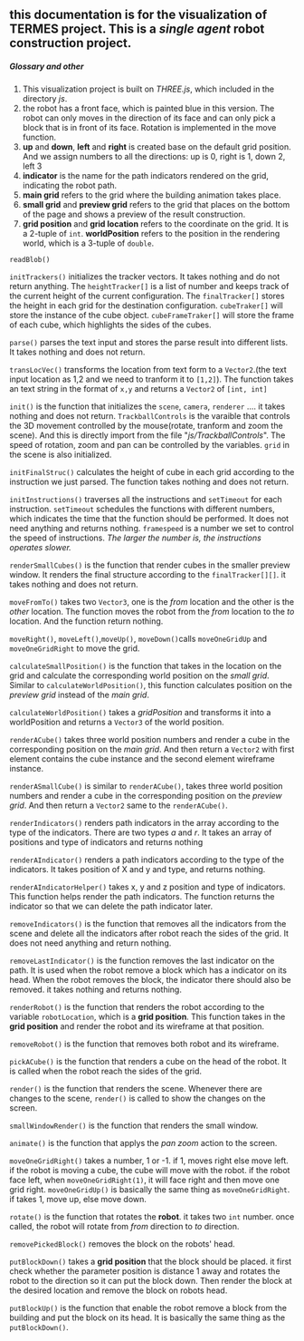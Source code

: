 ## this documentation is for the visualization of TERMES project. This is a *single agent* robot construction project.
##### Glossary and other
1. This visualization project is built on *THREE.js*, which included in the directory *js*.
2. the robot has a front face, which is painted blue in this version. The robot can only moves in the direction of its face and can only pick a block that is in front of its face. Rotation is implemented in the move function.
3. **up** and **down**, **left** and **right** is created base on the default grid position. And we assign numbers to all the directions: up is 0, right is 1, down 2, left 3
3. **indicator** is the name for the path indicators rendered on the grid, indicating the robot path.
4. **main grid** refers to the grid where the building animation takes place.
5. **small grid** and **preview grid** refers to the grid that places on the bottom of the page and shows a preview of the result construction.
6. **grid position** and **grid location** refers to the coordinate on the grid. It is a 2-tuple of `int`. **worldPosition** refers to the position in the rendering world, which is a 3-tuple of `double`.

`readBlob()`

`initTrackers()` initializes the tracker vectors. It takes nothing and do not return anything. The `heightTracker[]` is a list of number and keeps track of the current height of the current configuration. The `finalTracker[]` stores the height in each grid for the destination configuration. `cubeTraker[]` will store the instance of the cube object. `cubeFrameTraker[]` will store the frame of each cube, which highlights the sides of the cubes.

`parse()` parses the text input and stores the parse result into different lists. It takes nothing and does not return.

`transLocVec()` transforms the location from text form to a `Vector2`.(the text input location as 1,2 and we need to tranform it to `[1,2]`). The function takes an text string in the format of `x,y` and returns a `Vector2` of `[int, int]`

`init()` is the function that initializes the `scene`, `camera`, `renderer` .... it takes nothing and does not return. `TrackballControls` is the varaible that controls the 3D movement controlled by the mouse(rotate, tranform and zoom the scene). And this is directly import from the file "*js/TrackballControls*". The speed of rotation, zoom and pan can be controlled by the variables. `grid` in the scene is also initialized.

`initFinalStruc()` calculates the height of cube in each grid according to the instruction we just parsed. The function takes nothing and does not return.

`initInstructions()` traverses all the instructions and `setTimeout` for each instruction. `setTimeout` schedules the functions with different numbers, which indicates the time that the function should be performed. It does not need anything and returns nothing. `framespeed` is a number we set to control the speed of instructions. *The larger the number is, the instructions operates slower.*

`renderSmallCubes()` is the function that render cubes in the smaller preview window. It renders the final structure according to the `finalTracker[][]`. it takes nothing and does not return.

`moveFromTo()` takes two `Vector3`, one is the *from* location and the other is the *other* location. The function moves the robot from the *from* location to the *to* location. And the function return nothing.

`moveRight()`, `moveLeft()`,`moveUp()`, `moveDown()`calls `moveOneGridUp` and `moveOneGridRight` to move the grid.

`calculateSmallPosition()` is the function that takes in the location on the grid and calculate the corresponding world position on the *small grid*. Similar to `calculateWorldPosition()`, this function calculates position on the *preview grid* instead of the *main grid*.

`calculateWorldPosition()` takes a *gridPosition* and transforms it into a worldPosition and returns a `Vector3` of the world position.

`renderACube()` takes three world position numbers and render a cube in the corresponding position on the *main grid*. And then return a `Vector2` with first element contains the cube instance and the second element wireframe instance.

`renderASmallCube()` is similar to `renderACube()`, takes three world position numbers and render a cube in the corresponding position on the *preview grid*. And then return a `Vector2` same to the `renderACube()`.

`renderIndicators()` renders path indicators in the array according to the type of the indicators. There are two types *a* and *r*. It takes an array of positions and type of indicators and returns nothing

`renderAIndicator()` renders a path indicators according to the type of the indicators. It takes position of X and y and type, and returns nothing.

`renderAIndicatorHelper()` takes x, y and z position and type of indicators. This function helps render the path indicators. The function returns the indicator so that we can delete the path indicator later.

`removeIndicators()` is the function that removes all the indicators from the scene and delete all the indicators after robot reach the sides of the grid. It does not need anything and return nothing.

`removeLastIndicator()` is the function removes the last indicator on the path. It is used when the robot remove a block which has a indicator on its head. When the robot removes the block, the indicator there should also be removed. it takes nothing and returns nothing.

`renderRobot()` is the function that renders the robot according to the variable `robotLocation`, which is a **grid position**. This function takes in the **grid position** and render the robot and its wireframe at that position.

`removeRobot()` is the function that removes both robot and its wireframe.

`pickACube()` is the function that renders a cube on the head of the robot. It is called when the robot reach the sides of the grid.

`render()` is the function that renders the scene. Whenever there are changes to the scene, `render()` is called to show the changes on the screen.

`smallWindowRender()` is the function that renders the small window.

`animate()` is the function that applys the *pan* *zoom* action to the screen.

`moveOneGridRight()` takes a number, 1 or -1. if 1, moves right else move left. if the robot is moving a cube, the cube will move with the robot. if the robot face left, when `moveOneGridRight(1)`, it will face right and then move one grid right.
`moveOneGridUp()` is basically the same thing as `moveOneGridRight`. if takes 1, move up, else move down.


`rotate()` is the function that rotates the **robot**. it takes two `int` number. once called, the robot will rotate from *from* direction to *to* direction.

`removePickedBlock()` removes the block on the robots' head.

`putBlockDown()` takes a **grid position** that the block should be placed. it first check whether the parameter position is distance 1 away and rotates the robot to the direction so it can put the block down. Then render the block at the desired location and remove the block on robots head.

`putBlockUp()` is the function that enable the robot remove a block from the building and put the block on its head. It is basically the same thing as the `putBlockDown()`. 
